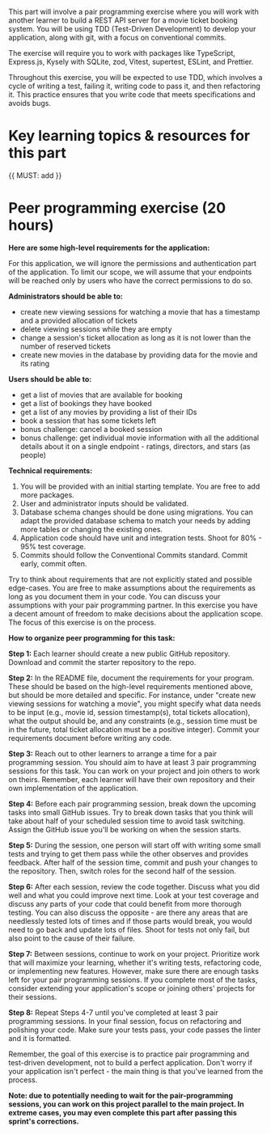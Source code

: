 This part will involve a pair programming exercise where you will work with another learner to build a REST API server for a movie ticket booking system. You will be using TDD (Test-Driven Development) to develop your application, along with git, with a focus on conventional commits.

The exercise will require you to work with packages like TypeScript, Express.js, Kysely with SQLite, zod, Vitest, supertest, ESLint, and Prettier.

Throughout this exercise, you will be expected to use TDD, which involves a cycle of writing a test, failing it, writing code to pass it, and then refactoring it. This practice ensures that you write code that meets specifications and avoids bugs.

# Key learning topics & resources for this part

{{ MUST: add }}

# Peer programming exercise (20 hours)

**Here are some high-level requirements for the application:**

For this application, we will ignore the permissions and authentication part of the application. To limit our scope, we will assume that your endpoints will be reached only by users who have the correct permissions to do so.

**Administrators should be able to:**

- create new viewing sessions for watching a movie that has a timestamp and a provided allocation of tickets
- delete viewing sessions while they are empty
- change a session's ticket allocation as long as it is not lower than the number of reserved tickets
- create new movies in the database by providing data for the movie and its rating

**Users should be able to:**

- get a list of movies that are available for booking
- get a list of bookings they have booked
- get a list of any movies by providing a list of their IDs
- book a session that has some tickets left
- bonus challenge: cancel a booked session
- bonus challenge: get individual movie information with all the additional details about it on a single endpoint - ratings, directors, and stars (as people)

**Technical requirements:**

1. You will be provided with an initial starting template. You are free to add more packages.
2. User and administrator inputs should be validated.
3. Database schema changes should be done using migrations. You can adapt the provided database schema to match your needs by adding more tables or changing the existing ones.
4. Application code should have unit and integration tests. Shoot for 80% - 95% test coverage.
5. Commits should follow the Conventional Commits standard. Commit early, commit often.

Try to think about requirements that are not explicitly stated and possible edge-cases. You are free to make assumptions about the requirements as long as you document them in your code. You can discuss your assumptions with your pair programming partner. In this exercise you have a decent amount of freedom to make decisions about the application scope. The focus of this exercise is on the process.

**How to organize peer programming for this task:** 

**Step 1:** Each learner should create a new public GitHub repository. Download and commit the starter repository to the repo.

**Step 2:** In the README file, document the requirements for your program. These should be based on the high-level requirements mentioned above, but should be more detailed and specific. For instance, under "create new viewing sessions for watching a movie", you might specify what data needs to be input (e.g., movie id, session timestamp(s), total tickets allocation), what the output should be, and any constraints (e.g., session time must be in the future, total ticket allocation must be a positive integer). Commit your requirements document before writing any code.

**Step 3:** Reach out to other learners to arrange a time for a pair programming session. You should aim to have at least 3 pair programming sessions for this task. You can work on your project and join others to work on theirs. Remember, each learner will have their own repository and their own implementation of the application.

**Step 4:** Before each pair programming session, break down the upcoming tasks into small GitHub issues. Try to break down tasks that you think will take about half of your scheduled session time to avoid task switching. Assign the GitHub issue you'll be working on when the session starts.

**Step 5:** During the session, one person will start off with writing some small tests and trying to get them pass while the other observes and provides feedback. After half of the session time, commit and push your changes to the repository. Then, switch roles for the second half of the session.

**Step 6:** After each session, review the code together. Discuss what you did well and what you could improve next time. Look at your test coverage and discuss any parts of your code that could benefit from more thorough testing. You can also discuss the opposite - are there any areas that are needlessly tested lots of times and if those parts would break, you would need to go back and update lots of files. Shoot for tests not only fail, but also point to the cause of their failure.

**Step 7:** Between sessions, continue to work on your project. Prioritize work that will maximize your learning, whether it's writing tests, refactoring code, or implementing new features. However, make sure there are enough tasks left for your pair programming sessions. If you complete most of the tasks, consider extending your application's scope or joining others' projects for their sessions.

**Step 8:** Repeat Steps 4-7 until you've completed at least 3 pair programming sessions. In your final session, focus on refactoring and polishing your code. Make sure your tests pass, your code passes the linter and it is formatted.

Remember, the goal of this exercise is to practice pair programming and test-driven development, not to build a perfect application. Don't worry if your application isn't perfect - the main thing is that you've learned from the process.

**Note: due to potentially needing to wait for the pair-programming sessions, you can work on this project parallel to the main project. In extreme cases, you may even complete this part after passing this sprint's corrections.**